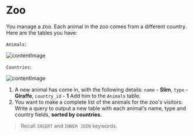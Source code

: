 # Zoo

You manage a zoo. Each animal in the zoo comes from a different country. Here are the tables you have:

`Animals`:

![contentImage](https://api.sololearn.com/DownloadFile?id=4534)

`Countries`:

![contentImage](https://api.sololearn.com/DownloadFile?id=4533)

1. A new animal has come in, with the following details:
`name` - **Slim**, `type` - **Giraffe**, `country_id` - **1**
Add him to the `Animals` table.
2. You want to make a complete list of the animals for the zoo's visitors. Write a query to output a new table with each animal's name, type and country fields, **sorted by countries**.

>Recall `INSERT` and `INNER JOIN` keywords.
